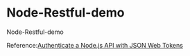 # Node-Restful-demo
Node-Restful-demo


Reference:[Authenticate a Node.js API with JSON Web Tokens](https://scotch.io/tutorials/authenticate-a-node-js-api-with-json-web-tokens)